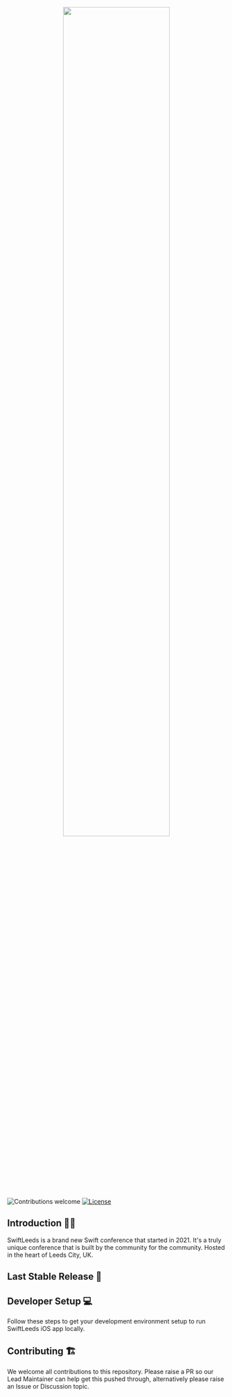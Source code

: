 <p align="center"><img width=70% src="https://github.com/SwiftLeeds/swiftleeds-ios/blob/main/media/swift-leeds-logo.png"></p>

![Contributions welcome](https://img.shields.io/badge/contributions-welcome-orange.svg)
[![License](https://img.shields.io/badge/license-MIT-blue.svg)](https://opensource.org/licenses/MIT)
  
## Introduction 👋🏼

SwiftLeeds is a brand new Swift conference that started in 2021. It's a truly unique conference that is built by the community for the community. Hosted in the heart of Leeds City, UK.

## Last Stable Release 🚀

## Developer Setup 💻

Follow these steps to get your development environment setup to run SwiftLeeds iOS app locally.

## Contributing 🏗

We welcome all contributions to this repository. Please raise a PR so our Lead Maintainer can help get this pushed through, alternatively please raise an Issue or Discussion topic.
